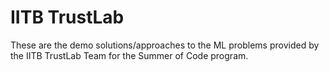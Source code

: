 # IITB TrustLab
These are the demo solutions/approaches to the ML problems provided by the IITB TrustLab Team for the Summer of Code program.
